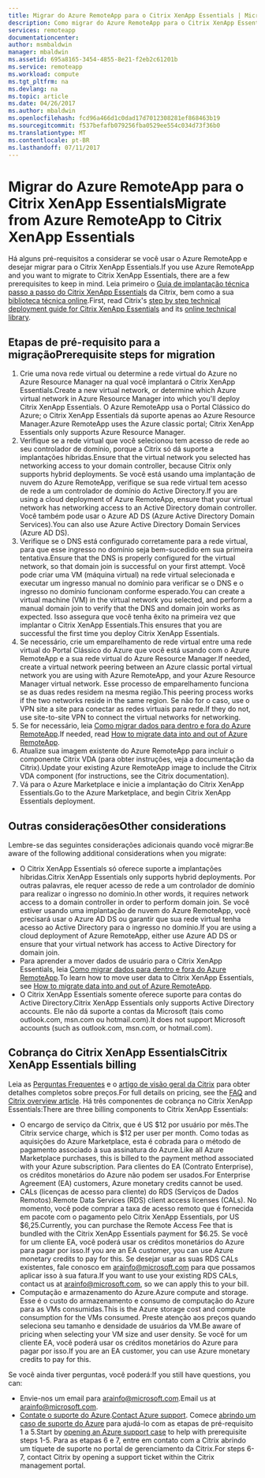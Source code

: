 ```yaml
---
title: Migrar do Azure RemoteApp para o Citrix XenApp Essentials | Microsoft Docs
description: Como migrar do Azure RemoteApp para o Citrix XenApp Essentials
services: remoteapp
documentationcenter: 
author: msmbaldwin
manager: mbaldwin
ms.assetid: 695a8165-3454-4855-8e21-f2eb2c61201b
ms.service: remoteapp
ms.workload: compute
ms.tgt_pltfrm: na
ms.devlang: na
ms.topic: article
ms.date: 04/26/2017
ms.author: mbaldwin
ms.openlocfilehash: fcd96a466d1c0dad17d7012308281ef868463b19
ms.sourcegitcommit: f537befafb079256fba0529ee554c034d73f36b0
ms.translationtype: MT
ms.contentlocale: pt-BR
ms.lasthandoff: 07/11/2017
---
```

# <a name="migrate-from-azure-remoteapp-to-citrix-xenapp-essentials"></a><span data-ttu-id="f27db-103">Migrar do Azure RemoteApp para o Citrix XenApp Essentials</span><span class="sxs-lookup"><span data-stu-id="f27db-103">Migrate from Azure RemoteApp to Citrix XenApp Essentials</span></span>

<span data-ttu-id="f27db-104">Há alguns pré-requisitos a considerar se você usar o Azure RemoteApp e desejar migrar para o Citrix XenApp Essentials.</span><span class="sxs-lookup"><span data-stu-id="f27db-104">If you use Azure RemoteApp and you want to migrate to Citrix XenApp Essentials, there are a few prerequisites to keep in mind.</span></span> <span data-ttu-id="f27db-105">Leia primeiro o [Guia de implantação técnica passo a passo do Citrix XenApp Essentials](https://docs.citrix.com/content/dam/docs/en-us/citrix-cloud/downloads/xenapp-essentials-deployment-guide.pdf) da Citrix, bem como a sua [biblioteca técnica online](http://docs.citrix.com/en-us/citrix-cloud/xenapp-and-xendesktop-service/xenapp-essentials.html).</span><span class="sxs-lookup"><span data-stu-id="f27db-105">First, read Citrix's [step by step technical deployment guide for Citrix XenApp Essentials](https://docs.citrix.com/content/dam/docs/en-us/citrix-cloud/downloads/xenapp-essentials-deployment-guide.pdf) and its [online technical library](http://docs.citrix.com/en-us/citrix-cloud/xenapp-and-xendesktop-service/xenapp-essentials.html).</span></span> 

## <a name="prerequisite-steps-for-migration"></a><span data-ttu-id="f27db-106">Etapas de pré-requisito para a migração</span><span class="sxs-lookup"><span data-stu-id="f27db-106">Prerequisite steps for migration</span></span>

1. <span data-ttu-id="f27db-107">Crie uma nova rede virtual ou determine a rede virtual do Azure no Azure Resource Manager na qual você implantará o Citrix XenApp Essentials.</span><span class="sxs-lookup"><span data-stu-id="f27db-107">Create a new virtual network, or determine which Azure virtual network in Azure Resource Manager into which you'll deploy Citrix XenApp Essentials.</span></span> <span data-ttu-id="f27db-108">O Azure RemoteApp usa o Portal Clássico do Azure; o Citrix XenApp Essentials dá suporte apenas ao Azure Resource Manager.</span><span class="sxs-lookup"><span data-stu-id="f27db-108">Azure RemoteApp uses the Azure classic portal; Citrix XenApp Essentials only supports Azure Resource Manager.</span></span>  
2. <span data-ttu-id="f27db-109">Verifique se a rede virtual que você selecionou tem acesso de rede ao seu controlador de domínio, porque a Citrix só dá suporte a implantações híbridas.</span><span class="sxs-lookup"><span data-stu-id="f27db-109">Ensure that the virtual network you selected has networking access to your domain controller, because Citrix only supports hybrid deployments.</span></span> <span data-ttu-id="f27db-110">Se você está usando uma implantação de nuvem do Azure RemoteApp, verifique se sua rede virtual tem acesso de rede a um controlador de domínio do Active Directory.</span><span class="sxs-lookup"><span data-stu-id="f27db-110">If you are using a cloud deployment of Azure RemoteApp, ensure that your virtual network has networking access to an Active Directory domain controller.</span></span> <span data-ttu-id="f27db-111">Você também pode usar o Azure AD DS (Azure Active Directory Domain Services).</span><span class="sxs-lookup"><span data-stu-id="f27db-111">You can also use Azure Active Directory Domain Services (Azure AD DS).</span></span> 
3. <span data-ttu-id="f27db-112">Verifique se o DNS está configurado corretamente para a rede virtual, para que esse ingresso no domínio seja bem-sucedido em sua primeira tentativa.</span><span class="sxs-lookup"><span data-stu-id="f27db-112">Ensure that the DNS is properly configured for the virtual network, so that domain join is successful on your first attempt.</span></span> <span data-ttu-id="f27db-113">Você pode criar uma VM (máquina virtual) na rede virtual selecionada e executar um ingresso manual no domínio para verificar se o DNS e o ingresso no domínio funcionam conforme esperado.</span><span class="sxs-lookup"><span data-stu-id="f27db-113">You can create a virtual machine (VM) in the virtual network you selected, and perform a manual domain join to verify that the DNS and domain join works as expected.</span></span> <span data-ttu-id="f27db-114">Isso assegura que você tenha êxito na primeira vez que implantar o Citrix XenApp Essentials.</span><span class="sxs-lookup"><span data-stu-id="f27db-114">This ensures that you are successful the first time you deploy Citrix XenApp Essentials.</span></span> 
4. <span data-ttu-id="f27db-115">Se necessário, crie um emparelhamento de rede virtual entre uma rede virtual do Portal Clássico do Azure que você está usando com o Azure RemoteApp e a sua rede virtual do Azure Resource Manager.</span><span class="sxs-lookup"><span data-stu-id="f27db-115">If needed, create a virtual network peering between an Azure classic portal virtual network you are using with Azure RemoteApp, and your Azure Resource Manager virtual network.</span></span> <span data-ttu-id="f27db-116">Esse processo de emparelhamento funciona se as duas redes residem na mesma região.</span><span class="sxs-lookup"><span data-stu-id="f27db-116">This peering process works if the two networks reside in the same region.</span></span> <span data-ttu-id="f27db-117">Se não for o caso, use o VPN site a site para conectar as redes virtuais para rede.</span><span class="sxs-lookup"><span data-stu-id="f27db-117">If they do not, use site-to-site VPN to connect the virtual networks for networking.</span></span> 
5. <span data-ttu-id="f27db-118">Se for necessário, leia [Como migrar dados para dentro e fora do Azure RemoteApp](remoteapp-migrate.md).</span><span class="sxs-lookup"><span data-stu-id="f27db-118">If needed, read [How to migrate data into and out of Azure RemoteApp](remoteapp-migrate.md).</span></span> 
6. <span data-ttu-id="f27db-119">Atualize sua imagem existente do Azure RemoteApp para incluir o componente Citrix VDA (para obter instruções, veja a documentação da Citrix).</span><span class="sxs-lookup"><span data-stu-id="f27db-119">Update your existing Azure RemoteApp image to include the Citrix VDA component (for instructions, see the Citrix documentation).</span></span> 
7. <span data-ttu-id="f27db-120">Vá para o Azure Marketplace e inicie a implantação do Citrix XenApp Essentials.</span><span class="sxs-lookup"><span data-stu-id="f27db-120">Go to the Azure Marketplace, and begin Citrix XenApp Essentials deployment.</span></span>

## <a name="other-considerations"></a><span data-ttu-id="f27db-121">Outras considerações</span><span class="sxs-lookup"><span data-stu-id="f27db-121">Other considerations</span></span>

<span data-ttu-id="f27db-122">Lembre-se das seguintes considerações adicionais quando você migrar:</span><span class="sxs-lookup"><span data-stu-id="f27db-122">Be aware of the following additional considerations when you migrate:</span></span>
- <span data-ttu-id="f27db-123">O Citrix XenApp Essentials só oferece suporte a implantações híbridas.</span><span class="sxs-lookup"><span data-stu-id="f27db-123">Citrix XenApp Essentials only supports hybrid deployments.</span></span> <span data-ttu-id="f27db-124">Por outras palavras, ele requer acesso de rede a um controlador de domínio para realizar o ingresso no domínio.</span><span class="sxs-lookup"><span data-stu-id="f27db-124">In other words, it requires network access to a domain controller in order to perform domain join.</span></span> <span data-ttu-id="f27db-125">Se você estiver usando uma implantação de nuvem do Azure RemoteApp, você precisará usar o Azure AD DS ou garantir que sua rede virtual tenha acesso ao Active Directory para o ingresso no domínio.</span><span class="sxs-lookup"><span data-stu-id="f27db-125">If you are using a cloud deployment of Azure RemoteApp, either use Azure AD DS or ensure that your virtual network has access to Active Directory for domain join.</span></span> 
- <span data-ttu-id="f27db-126">Para aprender a mover dados de usuário para o Citrix XenApp Essentials, leia [Como migrar dados para dentro e fora do Azure RemoteApp](remoteapp-migrate.md).</span><span class="sxs-lookup"><span data-stu-id="f27db-126">To learn how to move user data to Citrix XenApp Essentials, see [How to migrate data into and out of Azure RemoteApp](remoteapp-migrate.md).</span></span> 
- <span data-ttu-id="f27db-127">O Citrix XenApp Essentials somente oferece suporte para contas do Active Directory.</span><span class="sxs-lookup"><span data-stu-id="f27db-127">Citrix XenApp Essentials only supports Active Directory accounts.</span></span> <span data-ttu-id="f27db-128">Ele não dá suporte a contas da Microsoft (tais como outlook.com, msn.com ou hotmail.com).</span><span class="sxs-lookup"><span data-stu-id="f27db-128">It does not support Microsoft accounts (such as outlook.com, msn.com, or hotmail.com).</span></span> 

## <a name="citrix-xenapp-essentials-billing"></a><span data-ttu-id="f27db-129">Cobrança do Citrix XenApp Essentials</span><span class="sxs-lookup"><span data-stu-id="f27db-129">Citrix XenApp Essentials billing</span></span>

<span data-ttu-id="f27db-130">Leia as [Perguntas Frequentes](https://www.citrix.com/global-partners/microsoft/resources/xenapp-essentials-faq.html#tab-30699) e o [artigo de visão geral da Citrix](https://www.citrix.com/global-partners/microsoft/remote-app.html) para obter detalhes completos sobre preços.</span><span class="sxs-lookup"><span data-stu-id="f27db-130">For full details on pricing, see the [FAQ](https://www.citrix.com/global-partners/microsoft/resources/xenapp-essentials-faq.html#tab-30699) and [Citrix overview article](https://www.citrix.com/global-partners/microsoft/remote-app.html).</span></span> <span data-ttu-id="f27db-131">Há três componentes de cobrança no Citrix XenApp Essentials:</span><span class="sxs-lookup"><span data-stu-id="f27db-131">There are three billing components to Citrix XenApp Essentials:</span></span>

- <span data-ttu-id="f27db-132">O encargo de serviço da Citrix, que é US $12 por usuário por mês.</span><span class="sxs-lookup"><span data-stu-id="f27db-132">The Citrix service charge, which is $12 per user per month.</span></span> <span data-ttu-id="f27db-133">Como todas as aquisições do Azure Marketplace, esta é cobrada para o método de pagamento associado à sua assinatura do Azure.</span><span class="sxs-lookup"><span data-stu-id="f27db-133">Like all Azure Marketplace purchases, this is billed to the payment method associated with your Azure subscription.</span></span> <span data-ttu-id="f27db-134">Para clientes do EA (Contrato Enterprise), os créditos monetários do Azure não podem ser usados.</span><span class="sxs-lookup"><span data-stu-id="f27db-134">For Enterprise Agreement (EA) customers, Azure monetary credits cannot be used.</span></span> 
- <span data-ttu-id="f27db-135">CALs (licenças de acesso para cliente) do RDS (Serviços de Dados Remotos).</span><span class="sxs-lookup"><span data-stu-id="f27db-135">Remote Data Services (RDS) client access licenses (CALs).</span></span> <span data-ttu-id="f27db-136">No momento, você pode comprar a taxa de acesso remoto que é fornecida em pacote com o pagamento pelo Citrix XenApp Essentials, por US $6,25.</span><span class="sxs-lookup"><span data-stu-id="f27db-136">Currently, you can purchase the Remote Access Fee that is bundled with the Citrix XenApp Essentials payment for $6.25.</span></span> <span data-ttu-id="f27db-137">Se você for um cliente EA, você poderá usar os créditos monetários do Azure para pagar por isso.</span><span class="sxs-lookup"><span data-stu-id="f27db-137">If you are an EA customer, you can use Azure monetary credits to pay for this.</span></span> <span data-ttu-id="f27db-138">Se desejar usar as suas RDS CALs existentes, fale conosco em [arainfo@microsoft.com](mailto:arainfo@microsoft.com) para que possamos aplicar isso à sua fatura.</span><span class="sxs-lookup"><span data-stu-id="f27db-138">If you want to use your existing RDS CALs, contact us at [arainfo@microsoft.com](mailto:arainfo@microsoft.com), so we can apply this to your bill.</span></span> 
- <span data-ttu-id="f27db-139">Computação e armazenamento do Azure.</span><span class="sxs-lookup"><span data-stu-id="f27db-139">Azure compute and storage.</span></span> <span data-ttu-id="f27db-140">Esse é o custo do armazenamento e consumo de computação do Azure para as VMs consumidas.</span><span class="sxs-lookup"><span data-stu-id="f27db-140">This is the Azure storage cost and compute consumption for the VMs consumed.</span></span> <span data-ttu-id="f27db-141">Preste atenção aos preços quando seleciona seu tamanho e densidade de usuários da VM.</span><span class="sxs-lookup"><span data-stu-id="f27db-141">Be aware of pricing when selecting your VM size and user density.</span></span> <span data-ttu-id="f27db-142">Se você for um cliente EA, você poderá usar os créditos monetários do Azure para pagar por isso.</span><span class="sxs-lookup"><span data-stu-id="f27db-142">If you are an EA customer, you can use Azure monetary credits to pay for this.</span></span>

<span data-ttu-id="f27db-143">Se você ainda tiver perguntas, você poderá:</span><span class="sxs-lookup"><span data-stu-id="f27db-143">If you still have questions, you can:</span></span>
- <span data-ttu-id="f27db-144">Envie-nos um email para [arainfo@microsoft.com](mailto:arainfo@microsoft.com).</span><span class="sxs-lookup"><span data-stu-id="f27db-144">Email us at [arainfo@microsoft.com](mailto:arainfo@microsoft.com).</span></span>
- <span data-ttu-id="f27db-145">[Contate o suporte do Azure](https://portal.azure.com/?#blade/Microsoft_Azure_Support/HelpAndSupportBlade).</span><span class="sxs-lookup"><span data-stu-id="f27db-145">[Contact Azure support](https://portal.azure.com/?#blade/Microsoft_Azure_Support/HelpAndSupportBlade).</span></span> <span data-ttu-id="f27db-146">Comece [abrindo um caso de suporte do Azure](https://portal.azure.com/?#blade/Microsoft_Azure_Support/HelpAndSupportBlade) para ajudá-lo com as etapas de pré-requisito 1 a 5.</span><span class="sxs-lookup"><span data-stu-id="f27db-146">Start by [opening an Azure support case](https://portal.azure.com/?#blade/Microsoft_Azure_Support/HelpAndSupportBlade) to help with prerequisite steps 1-5.</span></span> <span data-ttu-id="f27db-147">Para as etapas 6 e 7, entre em contato com a Citrix abrindo um tíquete de suporte no portal de gerenciamento da Citrix.</span><span class="sxs-lookup"><span data-stu-id="f27db-147">For steps 6-7, contact Citrix by opening a support ticket within the Citrix management portal.</span></span> 
